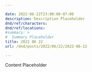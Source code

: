 ```yaml
---

date: 2022-06-22T23:00:00-07:00
description: Description Placeholder
dnd/ref/characters:
dnd/ref/locations:
#summary: >
#  Summary Placeholder
title: 2022 06 22
url: /dnd/posts/2022/06/22/2022-06-22

---
```


Content Placeholder

